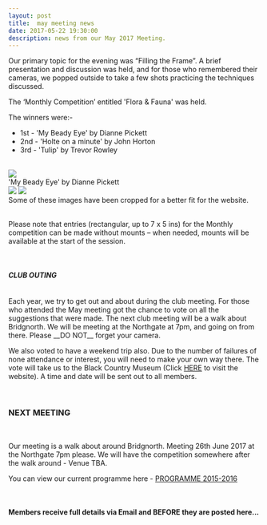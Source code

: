 ```yaml
---
layout: post
title:  may meeting news
date: 2017-05-22 19:30:00
description: news from our May 2017 Meeting.
---
```

Our primary topic for the evening was “Filling the Frame”. A brief presentation and discussion was held, and for those who remembered their cameras, we popped outside to take a few shots practicing the techniques discussed.


The ‘Monthly Competition’ entitled 'Flora & Fauna' was held.

The winners were:-

<ul>
	<li>1st - 'My Beady Eye' by Dianne Pickett</li>
	<li>2nd - 'Holte on a minute' by John Horton</li>
	<li>3rd - 'Tulip' by Trevor Rowley</li>
</ul>

<br>

<div class="img_row">
	<img class="col three" src="{{ site.baseurl }}/assets/img/My_Beady_Eye.jpg">
</div>
<div class="col three caption">
	'My Beady Eye' by Dianne Pickett
</div>

<div class="img_row">
	<img class="col two" src="{{ site.baseurl }}/assets/img/Holte_on-a_minute.jpg">
	<img class="col one" src="{{ site.baseurl }}/assets/img/Tulip.jpg">
</div>
<div class="col three caption">
	Some of these images have been cropped for a better fit for the website.
</div>

<br>

Please note that entries (rectangular, up to 7 x 5 ins) for the Monthly competition can be made without mounts – when needed, mounts will be available at the start of the session. 

<br>

#### _CLUB OUTING_
<br>	
Each year, we try to get out and about during the club meeting. For those who attended the May meeting got the chance to vote on all the suggestions that were made. The next club meeting will be a walk about Bridgnorth. We will be meeting at the Northgate at 7pm, and going on from there. Please __DO NOT__ forget your camera.

We also voted to have a weekend trip also. Due to the number of failures of none attendance or interest, you will need to make your own way there. The vote will take us to the Black Country Museum (Click <a href="https://www.bclm.co.uk/" target="_blank">HERE</a> to visit the website). A time and date will be sent out to all members.

<br>

### NEXT MEETING
<br>

Our meeting is a walk about around Bridgnorth. Meeting 26th June 2017 at the Northgate 7pm please. We will have the competition somewhere after the walk around - Venue TBA.

You can view our current programme here - <a href="{{ site.baseurl }}/programme/2015-09-01-Forward-Programme-2016-2017">PROGRAMME 2015-2016</a>

<br>

#### Members receive full details via Email and BEFORE they are posted here...

<br>
